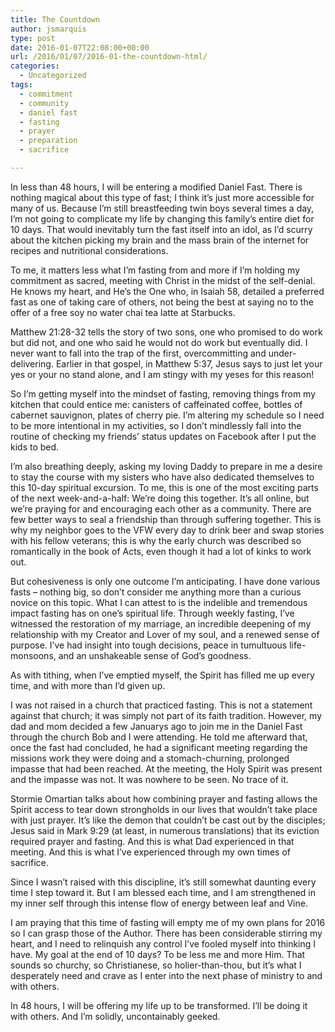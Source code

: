 ```yaml
---
title: The Countdown
author: jsmarquis
type: post
date: 2016-01-07T22:08:00+00:00
url: /2016/01/07/2016-01-the-countdown-html/
categories:
  - Uncategorized
tags:
  - commitment
  - community
  - daniel fast
  - fasting
  - prayer
  - preparation
  - sacrifice

---
```

In less than 48 hours, I will be entering a modified Daniel Fast. There is nothing magical about this type of fast; I think it’s just more accessible for many of us. Because I’m still breastfeeding twin boys several times a day, I’m not going to complicate my life by changing this family’s entire diet for 10 days. That would inevitably turn the fast itself into an idol, as I’d scurry about the kitchen picking my brain and the mass brain of the internet for recipes and nutritional considerations.

To me, it matters less what I’m fasting from and more if I’m holding my commitment as sacred, meeting with Christ in the midst of the self-denial. He knows my heart, and He’s the One who, in Isaiah 58, detailed a preferred fast as one of taking care of others, not being the best at saying no to the offer of a free soy no water chai tea latte at Starbucks.

Matthew 21:28-32 tells the story of two sons, one who promised to do work but did not, and one who said he would not do work but eventually did. I never want to fall into the trap of the first, overcommitting and under-delivering. Earlier in that gospel, in Matthew 5:37, Jesus says to just let your yes or your no stand alone, and I am stingy with my yeses for this reason!

So I’m getting myself into the mindset of fasting, removing things from my kitchen that could entice me: canisters of caffeinated coffee, bottles of cabernet sauvignon, plates of cherry pie. I’m altering my schedule so I need to be more intentional in my activities, so I don’t mindlessly fall into the routine of checking my friends’ status updates on Facebook after I put the kids to bed.

I’m also breathing deeply, asking my loving Daddy to prepare in me a desire to stay the course with my sisters who have also dedicated themselves to this 10-day spiritual excursion. To me, this is one of the most exciting parts of the next week-and-a-half: We’re doing this together. It’s all online, but we’re praying for and encouraging each other as a community. There are few better ways to seal a friendship than through suffering together. This is why my neighbor goes to the VFW every day to drink beer and swap stories with his fellow veterans; this is why the early church was described so romantically in the book of Acts, even though it had a lot of kinks to work out.

But cohesiveness is only one outcome I’m anticipating. I have done various fasts &#8211; nothing big, so don’t consider me anything more than a curious novice on this topic. What I can attest to is the indelible and tremendous impact fasting has on one’s spiritual life. Through weekly fasting, I’ve witnessed the restoration of my marriage, an incredible deepening of my relationship with my Creator and Lover of my soul, and a renewed sense of purpose. I’ve had insight into tough decisions, peace in tumultuous life-monsoons, and an unshakeable sense of God’s goodness.

As with tithing, when I’ve emptied myself, the Spirit has filled me up every time, and with more than I’d given up.

I was not raised in a church that practiced fasting. This is not a statement against that church; it was simply not part of its faith tradition. However, my dad and mom decided a few Januarys ago to join me in the Daniel Fast through the church Bob and I were attending. He told me afterward that, once the fast had concluded, he had a significant meeting regarding the missions work they were doing and a stomach-churning, prolonged impasse that had been reached. At the meeting, the Holy Spirit was present and the impasse was not. It was nowhere to be seen. No trace of it.

Stormie Omartian talks about how combining prayer and fasting allows the Spirit access to tear down strongholds in our lives that wouldn’t take place with just prayer. It’s like the demon that couldn’t be cast out by the disciples; Jesus said in Mark 9:29 (at least, in numerous translations) that its eviction required prayer and fasting. And this is what Dad experienced in that meeting. And this is what I’ve experienced through my own times of sacrifice.

Since I wasn’t raised with this discipline, it’s still somewhat daunting every time I step toward it. But I am blessed each time, and I am strengthened in my inner self through this intense flow of energy between leaf and Vine.

I am praying that this time of fasting will empty me of my own plans for 2016 so I can grasp those of the Author. There has been considerable stirring my heart, and I need to relinquish any control I’ve fooled myself into thinking I have. My goal at the end of 10 days? To be less me and more Him. That sounds so churchy, so Christianese, so holier-than-thou, but it’s what I desperately need and crave as I enter into the next phase of ministry to and with others.

In 48 hours, I will be offering my life up to be transformed. I’ll be doing it with others. And I’m solidly, uncontainably geeked.